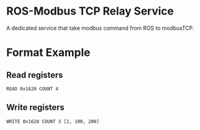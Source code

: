 # ROS-Modbus TCP Relay Service
A dedicated service that take modbus command from ROS to modbusTCP.

# Format Example
## Read registers
`READ 0x1620 COUNT 4`
## Write registers
`WRITE 0x1620 COUNT 3 [1, 100, 200]`
